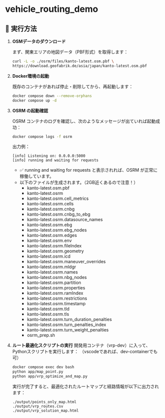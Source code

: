 # vehicle_routing_demo


## 🚀 実行方法

1. **OSMデータのダウンロード** 

   まず、関東エリアの地図データ（PBF形式）を取得します：

   ```bash
   curl -L -o ./osrm/files/kanto-latest.osm.pbf \
   https://download.geofabrik.de/asia/japan/kanto-latest.osm.pbf
   ```

2. **Docker環境の起動**

    既存のコンテナがあれば停止・削除してから、再起動します：

    ```bash
    docker compose down --remove-orphans
    docker compose up -d
    ```

3. **OSRM の起動確認**

    OSRM コンテナのログを確認し、次のようなメッセージが出ていれば起動成功：

    ```bash
    docker compose logs -f osrm
    ```

    出力例：

    ```
    [info] Listening on: 0.0.0.0:5000
    [info] running and waiting for requests
    ```
    - ✅ running and waiting for requests と表示されれば、OSRM が正常に稼働しています。
    - 以下のファイルが生成されます。（2GB近くあるので注意！）
        - kanto-latest.osm.pbf  
        - kanto-latest.osrm  
        - kanto-latest.osrm.cell_metrics  
        - kanto-latest.osrm.cells  
        - kanto-latest.osrm.cnbg  
        - kanto-latest.osrm.cnbg_to_ebg  
        - kanto-latest.osrm.datasource_names  
        - kanto-latest.osrm.ebg  
        - kanto-latest.osrm.ebg_nodes  
        - kanto-latest.osrm.edges  
        - kanto-latest.osrm.env  
        - kanto-latest.osrm.fileIndex  
        - kanto-latest.osrm.geometry  
        - kanto-latest.osrm.icd  
        - kanto-latest.osrm.maneuver_overrides  
        - kanto-latest.osrm.mldgr  
        - kanto-latest.osrm.names  
        - kanto-latest.osrm.nbg_nodes  
        - kanto-latest.osrm.partition  
        - kanto-latest.osrm.properties  
        - kanto-latest.osrm.ramIndex  
        - kanto-latest.osrm.restrictions  
        - kanto-latest.osrm.timestamp  
        - kanto-latest.osrm.tld  
        - kanto-latest.osrm.tls  
        - kanto-latest.osrm.turn_duration_penalties  
        - kanto-latest.osrm.turn_penalties_index  
        - kanto-latest.osrm.turn_weight_penalties  
        - osrm_prep.sh




4. **ルート最適化スクリプトの実行**
    開発用コンテナ（vrp-dev）に入って、Pythonスクリプトを実行します：
    （vscodeであれば、dev-containerでも可）

    ```bash
    docker compose exec dev bash
    python app/map_point.py
    python app/vrp_optimize_and_map.py
    ```

    実行が完了すると、最適化されたルートマップと経路情報が以下に出力されます：

    ```
    ./output/points_only_map.html
    ./output/vrp_routes.csv
    ./output/vrp_solution_map.html
    ```
